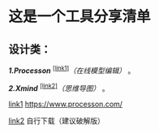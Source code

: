 这是一个工具分享清单
=================

设计类：
-----------------
___1.Processon___ <sup id="a1">[[link1]](#f1)</sup>*（在线模型编辑）*  。

___2.Xmind___ <sup id="a2">[[link2]](#f2)</sup>*（思维导图）*  。


<span id="f1">[link1](#a1)</span> https://www.processon.com/

<span id="f2">[link2](#a2)</span> 自行下载（建议破解版）

